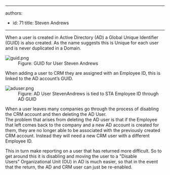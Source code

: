 

---
authors:
  - id: 71
    title: Steven Andrews
---




<span class='intro'> <p class="ssw15-rteElement-P">When a user is created in Active Directory (AD) a Global Unique Identifier (GUID) is also created. As the name suggests this is Unique for each user and is never duplicated in a Domain.<br></p> </span>

<dl class="image"><dt>​<img src="/PublishingImages/guid.png" alt="guid.png" /></dt><dd>Figure&#58; GUID for User Steven Andrews</dd></dl><p class="ssw15-rteElement-P">When adding a user to CRM they are assigned with an Employee ID, this is linked to the AD account’s GUID.</p><dl class="image"><dt>​​<img src="/PublishingImages/aduser.png" alt="aduser.png" /></dt><dd>Figure&#58; AD User StevenAndrews is tied to STA Employee ID through AD GUID</dd></dl><p class="ssw15-rteElement-P">When a user leaves many companies go through the process of disabling the CRM account and then deleting the AD User.<br>The problem that arises from deleting the AD user is that if the Employee that left comes back to the company and a new AD account is created for them, they are no longer able to be associated with the previously created CRM account. Instead they will need a new CRM user with a different Employee ID.</p><p class="ssw15-rteElement-P">This in turn make reporting on a user that has returned more difficult. So to get around this it is disabling and moving the user to a &quot;Disable Users&quot;&#160;Organizational Unit (OU) in AD is much easier, so that in the event that the return, the AD and CRM user can just be re-enabled.&#160;<br></p>


